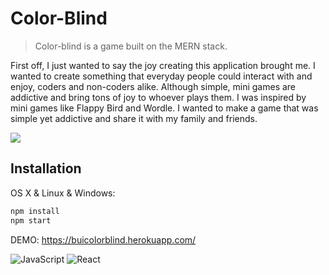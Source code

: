 
# Color-Blind
> Color-blind is a game built on the MERN stack. 

First off, I just wanted to say the joy creating this application brought me. I wanted to create something that everyday people could interact with and enjoy, coders and non-coders alike. Although simple, mini games are addictive and bring tons of joy to whoever plays them. I was inspired by mini games like Flappy Bird and Wordle.
I wanted to make a game that was simple yet addictive and share it with my family and friends.


![](header.png)

## Installation

OS X & Linux & Windows:

```sh
npm install
npm start
```

DEMO: https://buicolorblind.herokuapp.com/


![JavaScript](https://img.shields.io/badge/javascript-%23323330.svg?style=for-the-badge&logo=javascript&logoColor=%23F7DF1E) ![React](https://img.shields.io/badge/react-%2320232a.svg?style=for-the-badge&logo=react&logoColor=%2361DAFB)
